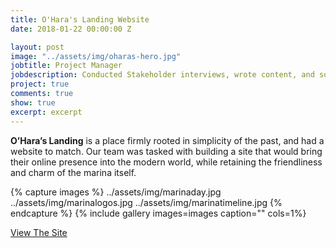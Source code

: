```yaml
---
title: O'Hara's Landing Website
date: 2018-01-22 00:00:00 Z

layout: post
image: "../assets/img/oharas-hero.jpg"
jobtitle: Project Manager
jobdescription: Conducted Stakeholder interviews, wrote content, and sourced images
project: true
comments: true
show: true
excerpt: excerpt
---
```

**O’Hara’s Landing** is a place firmly rooted in simplicity of the past, and had a website to match. Our team was tasked with building a site that would bring their online presence into the modern world, while retaining the friendliness and charm of the marina itself. 
 
{% capture images %}
	../assets/img/marinaday.jpg
  ../assets/img/marinalogos.jpg
  ../assets/img/marinatimeline.jpg
{% endcapture %}
{% include gallery images=images caption="" cols=1%}

<a href="http://www.oharaslanding.com">View The Site</a>
